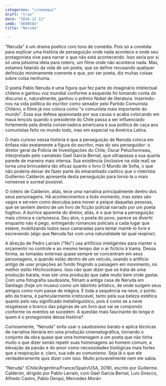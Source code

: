 ```yaml
---
categories: "cinemaqui"
draft: "true"
date: "2016-12-12"
imdb: "4698584"
title: "Neruda"

---
```

"Neruda" é um drama poético com tons de comédia. Pois só a comédia para explicar uma história de perseguição onde nada acontece e onde seu protagonista vive para narrar o que não está acontecendo. Isso seria por si só uma péssima ideia para roteiro, um filme onde não acontece nada. Mas, estamos falando da vida de um poeta, que se define recusando qualquer definição minimamente coerente e que, por ser poeta, diz muitas coisas sobre coisa nenhuma.

O poeta Pablo Neruda é uma figura que fez parte do imaginário intelectual chileno e ganhou voz mundial conforme a esquerda foi tomando conta do discurso e, naturalmente, ganhou o prêmio Nobel de literatura. Inserindo-nos na vida política do escritor como senador pelo Partido Comunista Chileno, o filme já nos coloca como "o comunista mais importante do mundo". Essa sua defesa apaixonada por sua causa o acaba colocando em maus lençois quando o presidente do Chile passa a ser influenciado fortemente pela direita conservadora americana e sua política de caça aos comunistas feito no mundo todo, mas em especial na América Latina.

O mais curioso nessa história é que a perseguição de Neruda coloca em ênfase não exatamente a figura do escritor, mas do seu perseguidor: o diretor geral da Polícia de Investigações do Chile, Óscar Peluchonneau, interpretado pelo camaleão Gael García Bernal, que ultrapassa a sua quarta parede de maneira mais intensa. Sua existência (inclusive na vida real) se torna uma brincadeira tão eficaz quanto o livro O Mundo de Sofia, o que não poderia deixar de fazer parte do emaranhado caótico que o roteirista Guillermo Calderón apresenta desta perseguição para torná-la o mais nonsense e surreal possível.

O roteiro de Calderón, aliás, tece uma narrativa principalmente dentro dos seus personagens. Há acontecimentos a todo momento, mas estes são vagos e servem como desculpa para mover a psique daquelas pessoas, que se sentem dentro de um livro de ficção policial narrado por um poeta fugitivo. A burrice aparente do diretor, aliás, é o que torna a perseguição mais cômica e cartunesca. Seu alvo, o poeta do povo, parece se divertir enquanto não é pego, entregando romances policiais a cada lugar que esteve, mobilizando todos seus camaradas para tentar mantê-lo livre e escrevendo (algo que Neruda faz com uma naturalidade tal qual respirar).

A direção de Pedro Larraín ("No") usa artifícios inteligentes para manter o orçamento no controle e ao mesmo tempo dar o ar fictício à trama. Dessa forma, as tomadas externas quase sempre se concentram em seus personagens, e quando estão dentro de um veículo, usando o artifício antigo de usar projeções ao fundo fingindo a paisagem em movimento, no melhor estilo Hitchcockiano. Isso não quer dizer que se trata de uma produção barata, mas sim uma produção que sabe muito bem onde gastar. Com uma fotografia saudosista, filmam a antiga casa de Neruda em Santiago (hoje um museu) como um labirinto artístico, de onde surgem seus amigos como num passe de mágica. E toda a sequência na neve, o ponto alto da trama, é particularmente irretocável, tanto pela sua beleza estética quanto pelo seu significado metalinguístico, pois é como se a neve resgatasse o branco das páginas de um livro que vai se compondo conforme os eventos se sucedem. A questão mais fascinante do longa é: quem é o protagonista dessa história?

Curiosamente, "Neruda" evita usar o saudosismo barato e aplica técnicas de narrativa literária em uma produção cinematográfica, tornando o conjunto da obra quase que uma homenagem a um poeta que não tinha muito o que dizer senão repetir suas homenagens ao homem comum, a elevação da paixão e do amor como necessidades biológicas mais fortes que a respiração e, claro, sua ode ao comunismo. Seja lá o que ele verdadeiramente quis dizer com isso. Muito provavelmente nem ele sabia.

"Neruda" (Chile/Argentina/France/Spain/USA, 2016), escrito por Guillermo Calderón, dirigido por Pablo Larraín, com Gael García Bernal, Luis Gnecco, Alfredo Castro, Pablo Derqui, Mercedes Morán


